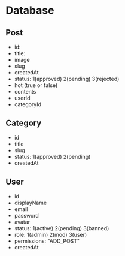 # Database

## Post

- id:
- title:
- image
- slug
- createdAt
- status: 1(approved) 2(pending) 3(rejected)
- hot (true or false)
- contents
- userId
- categoryId

## Category

- id
- title
- slug
- status: 1(approved) 2(pending)
- createdAt

## User

- id
- displayName
- email
- password
- avatar
- status: 1(active) 2(pending) 3(banned)
- role: 1(admin) 2(mod) 3(user)
- permissions: "ADD_POST"
- createdAt
